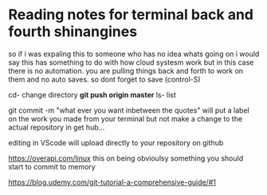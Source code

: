 # Reading notes for terminal back and fourth shinangines 

so if i was expaling this to someone who has no idea whats going on i would say this has something to do with how cloud systesm work but in this case there is no automation.
you are pulling things back and forth to work on them and no auto saves. so dont forget to save (control-S) 

cd- change directory 
**git push origin master**
ls- list

git commit -m "what ever you want inbetween the quotes"
will put a label on the work you made from your terminal but not make a change to the actual repository in get hub...

editing in VScode will upload directly to your repository on github




<https://overapi.com/linux> this on being obvioulsy something you should start to commit to memory 

<https://blog.udemy.com/git-tutorial-a-comprehensive-guide/#1>

